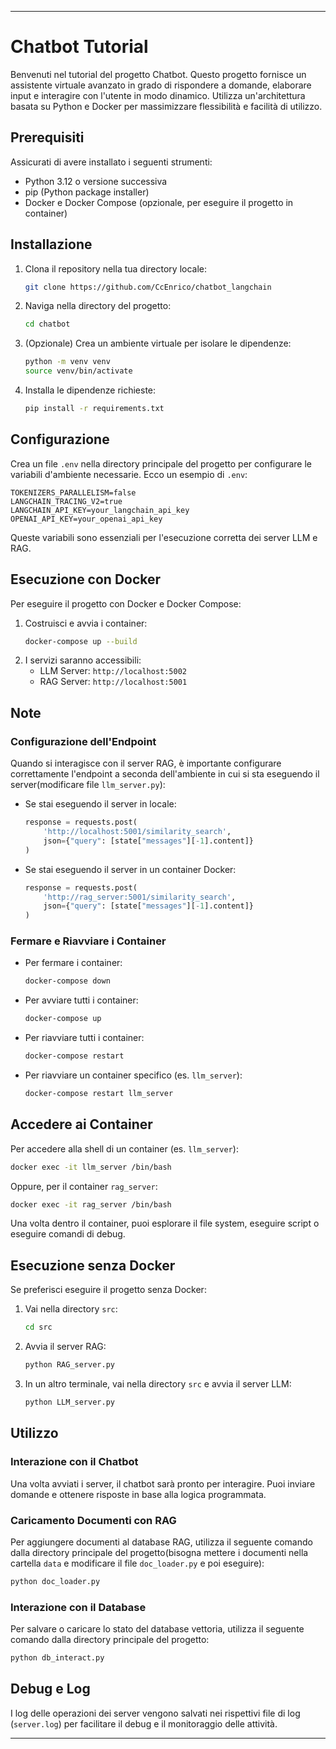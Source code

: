 
---

# Chatbot Tutorial

Benvenuti nel tutorial del progetto Chatbot. Questo progetto fornisce un assistente virtuale avanzato in grado di rispondere a domande, elaborare input e interagire con l'utente in modo dinamico. Utilizza un'architettura basata su Python e Docker per massimizzare flessibilità e facilità di utilizzo.

## Prerequisiti

Assicurati di avere installato i seguenti strumenti:
- Python 3.12 o versione successiva
- pip (Python package installer)
- Docker e Docker Compose (opzionale, per eseguire il progetto in container)

## Installazione

1. Clona il repository nella tua directory locale:
    ```bash
    git clone https://github.com/CcEnrico/chatbot_langchain
    ```
2. Naviga nella directory del progetto:
    ```bash
    cd chatbot
    ```
3. (Opzionale) Crea un ambiente virtuale per isolare le dipendenze:
    ```bash
    python -m venv venv
    source venv/bin/activate
    ```
4. Installa le dipendenze richieste:
    ```bash
    pip install -r requirements.txt
    ```

## Configurazione

Crea un file `.env` nella directory principale del progetto per configurare le variabili d'ambiente necessarie. Ecco un esempio di `.env`:

```env
TOKENIZERS_PARALLELISM=false
LANGCHAIN_TRACING_V2=true
LANGCHAIN_API_KEY=your_langchain_api_key
OPENAI_API_KEY=your_openai_api_key
```

Queste variabili sono essenziali per l'esecuzione corretta dei server LLM e RAG.

## Esecuzione con Docker

Per eseguire il progetto con Docker e Docker Compose:

1. Costruisci e avvia i container:
    ```bash
    docker-compose up --build
    ```
2. I servizi saranno accessibili:
   - LLM Server: `http://localhost:5002`
   - RAG Server: `http://localhost:5001`

## Note

### Configurazione dell'Endpoint

Quando si interagisce con il server RAG, è importante configurare correttamente l'endpoint a seconda dell'ambiente in cui si sta eseguendo il server(modificare file `llm_server.py`):

- Se stai eseguendo il server in locale:
    ```python
    response = requests.post(
        'http://localhost:5001/similarity_search',
        json={"query": [state["messages"][-1].content]}
    )
    ```

- Se stai eseguendo il server in un container Docker:
    ```python
    response = requests.post(
        'http://rag_server:5001/similarity_search',
        json={"query": [state["messages"][-1].content]}
    )
    ```

### Fermare e Riavviare i Container

- Per fermare i container:
    ```bash
    docker-compose down
    ```
- Per avviare tutti i container:
    ```bash
    docker-compose up
    ```
- Per riavviare tutti i container:
    ```bash
    docker-compose restart
    ```
- Per riavviare un container specifico (es. `llm_server`):
    ```bash
    docker-compose restart llm_server
    ```

## Accedere ai Container

Per accedere alla shell di un container (es. `llm_server`):
```bash
docker exec -it llm_server /bin/bash
```

Oppure, per il container `rag_server`:
```bash
docker exec -it rag_server /bin/bash
```

Una volta dentro il container, puoi esplorare il file system, eseguire script o eseguire comandi di debug.

## Esecuzione senza Docker

Se preferisci eseguire il progetto senza Docker:

1. Vai nella directory `src`:
    ```bash
    cd src
    ```
2. Avvia il server RAG:
    ```bash
    python RAG_server.py
    ```
3. In un altro terminale, vai nella directory `src` e avvia il server LLM:
    ```bash
    python LLM_server.py
    ```

## Utilizzo

### Interazione con il Chatbot
Una volta avviati i server, il chatbot sarà pronto per interagire. Puoi inviare domande e ottenere risposte in base alla logica programmata.

### Caricamento Documenti con RAG
Per aggiungere documenti al database RAG, utilizza il seguente comando dalla directory principale del progetto(bisogna mettere i documenti nella cartella `data` e modificare il file `doc_loader.py` e poi eseguire):
```bash
python doc_loader.py
```

### Interazione con il Database
Per salvare o caricare lo stato del database vettoria, utilizza il seguente comando dalla directory principale del progetto:
```bash
python db_interact.py
```

## Debug e Log

I log delle operazioni dei server vengono salvati nei rispettivi file di log (`server.log`) per facilitare il debug e il monitoraggio delle attività.

--- 